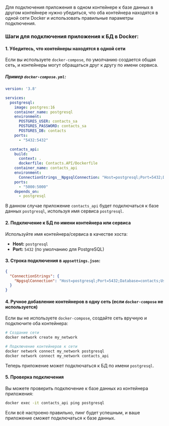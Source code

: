 Для подключения приложения в одном контейнере к базе данных в другом контейнере нужно убедиться, что оба контейнера находятся в одной сети Docker и использовать правильные параметры подключения.

### Шаги для подключения приложения к БД в Docker:

#### 1. **Убедитесь, что контейнеры находятся в одной сети**

Если вы используете `docker-compose`, по умолчанию создается общая сеть, и контейнеры могут обращаться друг к другу по имени сервиса.

##### Пример `docker-compose.yml`:

```yaml
version: '3.8'

services:
  postgresql:
    image: postgres:16
    container_name: postgresql
    environment:
      POSTGRES_USER: contacts_sa
      POSTGRES_PASSWORD: contacts_sa
      POSTGRES_DB: contacts
    ports:
      - "5432:5432"

  contacts_api:
    build:
      context: .
      dockerfile: Contacts.API/Dockerfile
    container_name: contacts_api
    environment:
      ConnectionStrings__NpgsqlConnection: "Host=postgresql;Port=5432;Database=contacts;Username=contacts_sa;Password=contacts_sa;"
    ports:
      - "5000:5000"
    depends_on:
      - postgresql
```

В данном случае приложение `contacts_api` будет подключаться к базе данных `postgresql`, используя имя сервиса `postgresql`.

#### 2. **Подключение к БД по имени контейнера или сервиса**

Используйте имя контейнера/сервиса в качестве хоста:

- **Host:** `postgresql`
- **Port:** `5432` (по умолчанию для PostgreSQL)

#### 3. **Строка подключения в `appsettings.json`:**

```json
{
  "ConnectionStrings": {
    "NpgsqlConnection": "Host=postgresql;Port=5432;Database=contacts;Username=contacts_sa;Password=contacts_sa;"
  }
}
```

#### 4. **Ручное добавление контейнеров в одну сеть (если `docker-compose` не используется)**

Если вы не используете `docker-compose`, создайте сеть вручную и подключите оба контейнера:

```bash
# Создание сети
docker network create my_network

# Подключение контейнеров к сети
docker network connect my_network postgresql
docker network connect my_network contacts_api
```

Теперь приложение может подключаться к БД по имени `postgresql`.

#### 5. **Проверка подключения**

Вы можете проверить подключение к базе данных из контейнера приложения:

```bash
docker exec -it contacts_api ping postgresql
```

Если всё настроено правильно, пинг будет успешным, и ваше приложение сможет подключаться к базе данных.
